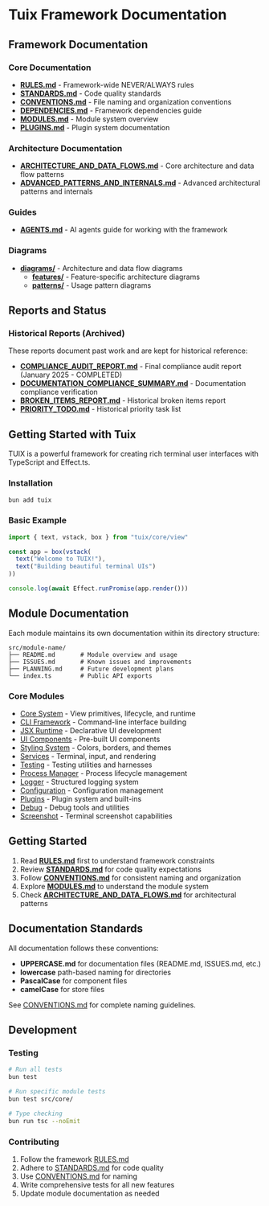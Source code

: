 # Tuix Framework Documentation

## Framework Documentation

### Core Documentation
- **[RULES.md](./RULES.md)** - Framework-wide NEVER/ALWAYS rules
- **[STANDARDS.md](./STANDARDS.md)** - Code quality standards
- **[CONVENTIONS.md](./CONVENTIONS.md)** - File naming and organization conventions
- **[DEPENDENCIES.md](./DEPENDENCIES.md)** - Framework dependencies guide
- **[MODULES.md](./MODULES.md)** - Module system overview
- **[PLUGINS.md](./PLUGINS.md)** - Plugin system documentation

### Architecture Documentation
- **[ARCHITECTURE_AND_DATA_FLOWS.md](./ARCHITECTURE_AND_DATA_FLOWS.md)** - Core architecture and data flow patterns
- **[ADVANCED_PATTERNS_AND_INTERNALS.md](./ADVANCED_PATTERNS_AND_INTERNALS.md)** - Advanced architectural patterns and internals

### Guides
- **[AGENTS.md](./AGENTS.md)** - AI agents guide for working with the framework

### Diagrams
- **[diagrams/](./diagrams/)** - Architecture and data flow diagrams
  - **[features/](./diagrams/features/)** - Feature-specific architecture diagrams
  - **[patterns/](./diagrams/patterns/)** - Usage pattern diagrams

## Reports and Status

### Historical Reports (Archived)
These reports document past work and are kept for historical reference:

- **[COMPLIANCE_AUDIT_REPORT.md](./COMPLIANCE_AUDIT_REPORT.md)** - Final compliance audit report (January 2025 - COMPLETED)
- **[DOCUMENTATION_COMPLIANCE_SUMMARY.md](./DOCUMENTATION_COMPLIANCE_SUMMARY.md)** - Documentation compliance verification
- **[BROKEN_ITEMS_REPORT.md](./BROKEN_ITEMS_REPORT.md)** - Historical broken items report
- **[PRIORITY_TODO.md](./PRIORITY_TODO.md)** - Historical priority task list

## Getting Started with Tuix

TUIX is a powerful framework for creating rich terminal user interfaces with TypeScript and Effect.ts.

### Installation

```bash
bun add tuix
```

### Basic Example

```typescript
import { text, vstack, box } from "tuix/core/view"

const app = box(vstack(
  text("Welcome to TUIX!"),
  text("Building beautiful terminal UIs")
))

console.log(await Effect.runPromise(app.render()))
```

## Module Documentation

Each module maintains its own documentation within its directory structure:

```
src/module-name/
├── README.md       # Module overview and usage
├── ISSUES.md       # Known issues and improvements
├── PLANNING.md     # Future development plans
└── index.ts        # Public API exports
```

### Core Modules

- [Core System](../src/core/README.md) - View primitives, lifecycle, and runtime
- [CLI Framework](../src/cli/README.md) - Command-line interface building
- [JSX Runtime](../src/jsx/README.md) - Declarative UI development
- [UI Components](../src/ui/README.md) - Pre-built UI components
- [Styling System](../src/styling/README.md) - Colors, borders, and themes
- [Services](../src/services/README.md) - Terminal, input, and rendering
- [Testing](../src/testing/README.md) - Testing utilities and harnesses
- [Process Manager](../src/process-manager/README.md) - Process lifecycle management
- [Logger](../src/logger/README.md) - Structured logging system
- [Configuration](../src/config/README.md) - Configuration management
- [Plugins](../src/plugins/README.md) - Plugin system and built-ins
- [Debug](../src/debug/README.md) - Debug tools and utilities
- [Screenshot](../src/screenshot/README.md) - Terminal screenshot capabilities

## Getting Started

1. Read **[RULES.md](./RULES.md)** first to understand framework constraints
2. Review **[STANDARDS.md](./STANDARDS.md)** for code quality expectations
3. Follow **[CONVENTIONS.md](./CONVENTIONS.md)** for consistent naming and organization
4. Explore **[MODULES.md](./MODULES.md)** to understand the module system
5. Check **[ARCHITECTURE_AND_DATA_FLOWS.md](./ARCHITECTURE_AND_DATA_FLOWS.md)** for architectural patterns

## Documentation Standards

All documentation follows these conventions:

- **UPPERCASE.md** for documentation files (README.md, ISSUES.md, etc.)
- **lowercase** path-based naming for directories
- **PascalCase** for component files
- **camelCase** for store files

See [CONVENTIONS.md](./CONVENTIONS.md) for complete naming guidelines.

## Development

### Testing

```bash
# Run all tests
bun test

# Run specific module tests
bun test src/core/

# Type checking
bun run tsc --noEmit
```

### Contributing

1. Follow the framework [RULES.md](./RULES.md)
2. Adhere to [STANDARDS.md](./STANDARDS.md) for code quality
3. Use [CONVENTIONS.md](./CONVENTIONS.md) for naming
4. Write comprehensive tests for all new features
5. Update module documentation as needed